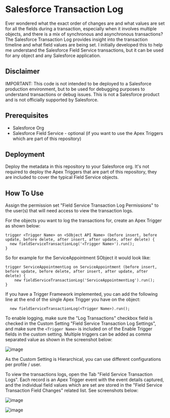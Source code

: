 # Salesforce Transaction Log

Ever wondered what the exact order of changes are and what values are set for all the fields during a transaction, especially when it involves multiple objects, and there is a mix of synchronous and asynchronous transactions? The Salesforce Transaction Log provides insight into the transaction timeline and what field values are being set. I initially developed this to help me understand the Salesforce Field Service transactions, but it can be used for any object and any Salesforce application.

## Disclaimer
IMPORTANT: This code is not intended to be deployed to a Salesforce production environment, but to be used for debugging purposes to understand transactions or debug issues. This is not a Salesforce product and is not officially supported by Salesforce.

## Prerequisites
* Salesforce Org
* Salesforce Field Service - optional (if you want to use the Apex Triggers which are part of this repository)

## Deployment

Deploy the metadata in this repository to your Salesforce org. It's not required to deploy the Apex Triggers that are part of this repository, they are included to cover the typical Field Service objects.

## How To Use
Assign the permission set "Field Service Transaction Log Permissions" to the user(s) that will need access to view the transaction logs.

For the objects you want to log the transactions for, create an Apex Trigger as shown below:
```
trigger <Trigger Name> on <SObject API Name> (before insert, before update, before delete, after insert, after update, after delete) {
  new fieldServiceTransactionLog('<Trigger Name>').run();
}
```
So for example for the ServiceAppointment SObject it would look like:
```
trigger ServiceAppointmentLog on ServiceAppointment (before insert, before update, before delete, after insert, after update, after delete) {
    new fieldServiceTransactionLog('ServiceAppointmentLog').run();
}
```
If you have a Trigger Framework implemented, you can add the following line at the end of the single Apex Trigger you have on the object:
```
  new fieldServiceTransactionLog(<Trigger Name>).run();
```

To enable logging, make sure the "Log Transactions" checkbox field is checked in the Custom Setting "Field Service Transaction Log Settings", and make sure the ```<Trigger Name>``` is included on of the Enable Trigger fields in the custom setting. Multiple triggers can be added as comma separated value as shown in the screenshot below:

![image](https://github.com/iampatrickbrinksma/SFS-Transaction-Log/assets/78381570/762855ac-65fe-4e20-b98b-991c0903d578)

As the Custom Setting is Hierarchical, you can use different configurations per profile / user.

To view the transactions logs, open the Tab "Field Service Transaction Logs". Each record is an Apex Trigger event with the event details captured, and the individual field values which are set are stored in the "Field Service Transaction Field Changes" related list. See screenshots below:

![image](https://github.com/iampatrickbrinksma/SFS-Transaction-Log/assets/78381570/b3705379-0d36-4499-a1ff-c1af919dbdda)

![image](https://github.com/iampatrickbrinksma/SFS-Transaction-Log/assets/78381570/7ec39f89-9555-4f39-be76-9da5cceeb9e4)



